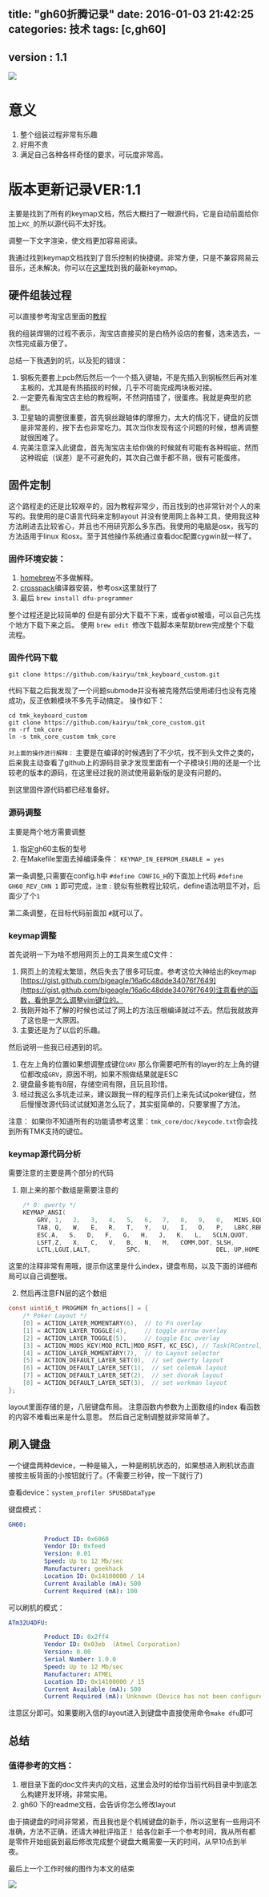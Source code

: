 title: "gh60折腾记录"
date: 2016-01-03 21:42:25
categories: 技术
tags: [c,gh60] 
---

## version : 1.1

![](http://7viiaq.com1.z0.glb.clouddn.com/gh60IMG_0428.jpg)


# 意义

1. 整个组装过程非常有乐趣
2. 好用不贵
3. 满足自己各种各样奇怪的要求，可玩度非常高。

# 版本更新记录VER:1.1

主要是找到了所有的keymap文档，然后大概扫了一眼源代码，它是自动前面给你加上`KC_`的所以源代码不太好找。

调整一下文字渲染，使文档更加容易阅读。

我通过找到keymap文档找到了音乐控制的快捷键。非常方便，只是不兼容网易云音乐，还未解决。你可以在[这里](https://github.com/lijianying10/FixLinux/blob/master/gh60.c)找到我的最新keymap。

## 硬件组装过程

可以直接参考淘宝店里面的[教程](http://www.pcwaishe.cn/thread-632487-1-1.html) 

我的组装焊锡的过程不表示，淘宝店直接买的是白杨外设店的套餐，选来选去，一次性完成最方便了。

总结一下我遇到的坑，以及犯的错误：

1. 钢板先要套上pcb然后然后一个一个插入键轴，不是先插入到钢板然后再对准主板的，尤其是有热插拔的时候，几乎不可能完成两块板对接。
2. 一定要先看淘宝店主给的教程啊，不然洞插错了，很蛋疼。我就是典型的悲剧。
3. 卫星轴的调整很重要，首先钢丝跟轴体的摩擦力，太大的情况下，键盘的反馈是非常差的，按下去也非常吃力。其次当你发现有这个问题的时候，想再调整就很困难了。
4. 完美注意深入此键盘，首先淘宝店主给你做的时候就有可能有各种瑕疵，然而这种瑕疵（误差）是不可避免的，其次自己做手都不熟，很有可能蛋疼。

## 固件定制

这个路程走的还是比较艰辛的，因为教程非常少，而且找到的也非常针对个人的来写的。我使用的是C语言代码来定制layout
并没有使用网上各种工具，使用我这种方法刷进去比较省心，并且也不用研究那么多东西。我使用的电脑是osx，我写的
方法适用于linux 和osx。至于其他操作系统通过查看doc配置cygwin就一样了。

### 固件环境安装：

1. [homebrew](http://brew.sh/)不多做解释。
2. [crosspack](https://sites.google.com/site/avrxinu/project-definition/getting-started/toolchain-build)编译器安装，参考osx这里就行了
3. 最后 `brew install dfu-programmer`


整个过程还是比较简单的
但是有部分大下载不下来，或者gist被墙，可以自己先找个地方下载下来之后。
使用 `brew edit `修改下载脚本来帮助brew完成整个下载流程。


### 固件代码下载

``` shell
git clone https://github.com/kairyu/tmk_keyboard_custom.git
```

代码下载之后我发现了一个问题submode并没有被克隆然后使用递归也没有克隆成功，反正依赖模块不多先手动搞定。
操作如下：

``` shell
cd tmk_keyboard_custom
git clone https://github.com/kairyu/tmk_core_custom.git
rm -rf tmk_core
ln -s tmk_core_custom tmk_core
```

`对上面的操作进行解释：` 主要是在编译的时候遇到了不少坑，找不到头文件之类的，后来我主动查看了github上的源码目录才发现里面有一个子模块引用的还是一个比较老的版本的源码，在这里经过我的测试使用最新版的是没有问题的。

到这里固件源代码都已经准备好。



### 源码调整

主要是两个地方需要调整

1. 指定gh60主板的型号
2. 在Makefile里面去掉编译条件： `KEYMAP_IN_EEPROM_ENABLE = yes`

第一条调整,只需要在config.h中 `#define CONFIG_H`的下面加上代码 `#define GH60_REV_CHN 1`
即可完成，`注意` : 貌似有些教程比较坑，define语法明显不对，后面少了个`1`

第二条调整，在目标代码前面加 `#`就可以了。

### keymap调整

首先说明一下为啥不想用网页上的工具来生成C文件：

1. 网页上的流程太繁琐，然后失去了很多可玩度。参考这位大神给出的keymap [https://gist.github.com/bigeagle/16a6c48dde34076f7649](https://gist.github.com/bigeagle/16a6c48dde34076f7649)注意看他的函数，看他是怎么调整vim键位的。
2. 我刚开始不了解的时候也试过了网上的方法压根编译就过不去。然后我就放弃了这也是一大原因。
3. 主要还是为了以后的乐趣。

然后说明一些我已经遇到的坑。

1. 在左上角的位置如果想调整成键位`GRV` 那么你需要吧所有的layer的左上角的键位都改成`GRV`，原因不明，如果不照做结果就是ESC
2. 键盘最多能有8层，存储空间有限，且玩且珍惜。
3. 经过我这么多坑走过来，建议跟我一样的程序员们上来先试试poker键位，然后慢慢改源代码试试就知道怎么玩了，其实挺简单的，只要掌握了方法。

注意： 如果你不知道所有的功能请参考这里：`tmk_core/doc/keycode.txt`你会找到所有TMK支持的键位。

### keymap源代码分析

需要注意的主要是两个部分的代码

1. 刚上来的那个数组是需要注意的

``` c
    /* 0: qwerty */
    KEYMAP_ANSI(
        GRV, 1,   2,   3,   4,   5,   6,   7,   8,   9,   0,   MINS,EQL, BSPC, \
        TAB, Q,   W,   E,   R,   T,   Y,   U,   I,   O,   P,   LBRC,RBRC,BSLS, \
        ESC,A,   S,   D,   F,   G,   H,   J,   K,   L,   SCLN,QUOT,     ENT,  \
        LSFT,Z,   X,   C,   V,   B,   N,   M,   COMM,DOT, SLSH,          FN0, \
        LCTL,LGUI,LALT,          SPC,                     DEL, UP,HOME, END),
```
这里的注释非常有用哦，提示你这里是什么index，键盘布局，以及下面的详细布局可以自己调整哦。

2. 然后再注意FN层的这个数组


``` c
const uint16_t PROGMEM fn_actions[] = {
    /* Poker Layout */
    [0] = ACTION_LAYER_MOMENTARY(6),  // to Fn overlay
    [1] = ACTION_LAYER_TOGGLE(4),     // toggle arrow overlay
    [2] = ACTION_LAYER_TOGGLE(5),     // toggle Esc overlay
    [3] = ACTION_MODS_KEY(MOD_RCTL|MOD_RSFT, KC_ESC), // Task(RControl,RShift+Esc)
    [4] = ACTION_LAYER_MOMENTARY(7),  // to Layout selector
    [5] = ACTION_DEFAULT_LAYER_SET(0),  // set qwerty layout
    [6] = ACTION_DEFAULT_LAYER_SET(1),  // set colemak layout
    [7] = ACTION_DEFAULT_LAYER_SET(2),  // set dvorak layout
    [8] = ACTION_DEFAULT_LAYER_SET(3),  // set workman layout
};
```
layout里面存储的是，八层键盘布局。
注意函数内参数为上面数组的index 看函数的内容不难看出来是什么意思。
然后自己定制调整就非常简单了。

## 刷入键盘

一个键盘两种device，一种是输入，一种是刷机状态的，如果想进入刷机状态直接按主板背面的小按钮就行了。(不需要三秒钟，按一下就行了)

查看device：`system_profiler SPUSBDataType`

键盘模式：
``` yaml
GH60:

          Product ID: 0x6060
          Vendor ID: 0xfeed
          Version: 0.01
          Speed: Up to 12 Mb/sec
          Manufacturer: geekhack
          Location ID: 0x14100000 / 14
          Current Available (mA): 500
          Current Required (mA): 100
```

可以刷机的模式：

``` yaml
ATm32U4DFU:

          Product ID: 0x2ff4
          Vendor ID: 0x03eb  (Atmel Corporation)
          Version: 0.00
          Serial Number: 1.0.0
          Speed: Up to 12 Mb/sec
          Manufacturer: ATMEL
          Location ID: 0x14100000 / 15
          Current Available (mA): 500
          Current Required (mA): Unknown (Device has not been configured)
```

注意区分即可。如果要刷入信的layout进入到键盘中直接使用命令`make dfu`即可


## 总结

### 值得参考的文档：

1. 根目录下面的doc文件夹内的文档，这里会及时的给你当前代码目录中到底怎么构建开发环境，非常实用。
2. gh60 下的readme文档，会告诉你怎么修改layout

由于搞键盘的时间非常紧，而且我也是个机械键盘的新手，所以这里有一些用词不准确，方法不正确，还请大神批评指正！
给各位新手一个参考时间，我从所有都是零件开始组装到最后修改完成整个键盘大概需要一天的时间，从早10点到半夜。

最后上一个工作时候的图作为本文的结束


![](http://7viiaq.com1.z0.glb.clouddn.com/gh60IMG_0426.jpg)
